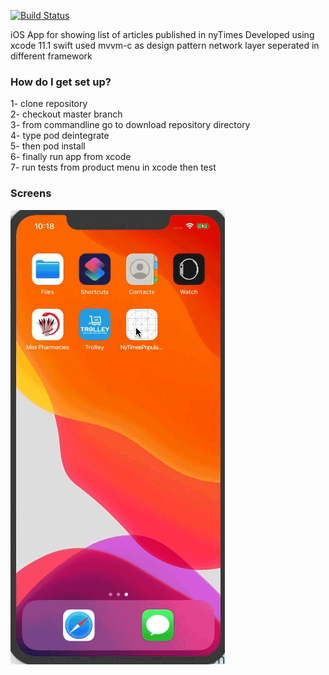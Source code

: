 [![Build Status](https://travis-ci.com/ahmednour25689/iOSArticlesApp.svg?token=KV9xa9Tget4T6XvfC9JW&branch=master)](https://travis-ci.com/ahmednour25689/iOSArticlesApp)




iOS App for showing list of articles published in nyTimes
Developed using xcode 11.1 swift 
used mvvm-c as design pattern 
network layer seperated in different framework
### How do I get set up? ###

 1- clone repository <br/>
 2- checkout master branch <br/>
 3-  from commandline go to download repository directory <br/>
 4-  type pod deintegrate <br/>
 5- then pod install <br/>
 6- finally run app from xcode <br/>
 7- run tests from product menu in xcode then test <br/>
 
### Screens ###
![Screenshot](AppScreens.gif)
